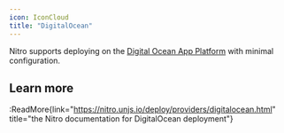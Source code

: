 ```yaml
---
icon: IconCloud
title: "DigitalOcean"
---
```


Nitro supports deploying on the [Digital Ocean App Platform](https://docs.digitalocean.com/products/app-platform/) with minimal configuration.

## Learn more

:ReadMore{link="https://nitro.unjs.io/deploy/providers/digitalocean.html" title="the Nitro documentation for DigitalOcean deployment"}
